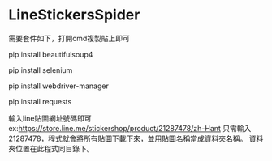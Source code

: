 # LineStickersSpider
需要套件如下，打開cmd複製貼上即可

pip install beautifulsoup4


pip install selenium


pip install webdriver-manager


pip install requests


輸入line貼圖網址號碼即可
ex:https://store.line.me/stickershop/product/21287478/zh-Hant
只需輸入21287478，程式就會將所有貼圖下載下來，並用貼圖名稱當成資料夾名稱。
資料夾位置在此程式同目錄下。

